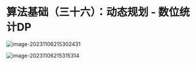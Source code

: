 # 算法基础（三十六）：动态规划 - 数位统计DP

![image-20231106215302431](https://typora-1310242472.cos.ap-nanjing.myqcloud.com/typora_img/image-20231106215302431.png)

![image-20231106215315314](https://typora-1310242472.cos.ap-nanjing.myqcloud.com/typora_img/image-20231106215315314.png)